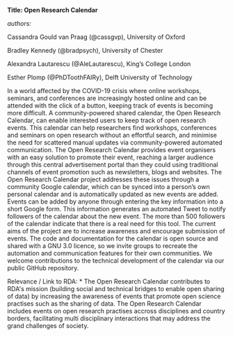 **Title: Open Research Calendar**

*authors:* 

Cassandra Gould van Praag (@cassgvp), University of Oxford

Bradley Kennedy (@bradpsych), University of Chester

Alexandra Lautarescu (@AleLautarescu), King’s College London

Esther Plomp (@PhDToothFAIRy), Delft University of Technology


In a world affected by the COVID-19 crisis where online workshops, seminars, and conferences are increasingly hosted online and can be attended with the click of a button, keeping track of events is becoming more difficult. 
A community-powered shared calendar, the Open Research Calendar, can enable interested users to keep track of open research events. 
This calendar can help researchers find workshops, conferences and seminars on open research without an effortful search, and minimise the need for scattered manual updates via community-powered automated communication. 
The Open Research Calendar provides event organisers with an easy solution to promote their event, reaching a larger audience through this central advertisement portal than they could using traditional channels of event promotion such as newsletters, blogs and websites. 
The Open Research Calendar project addresses these issues through a community Google calendar, which can be synced into a person’s own personal calendar and is automatically updated as new events are added. 
Events can be added by anyone through entering the key information into a short Google form. 
This information generates an automated Tweet to notify followers of the calendar about the new event. 
The more than 500 followers of the calendar indicate that there is a real need for this tool. 
The current aims of the project are to increase awareness and encourage submission of events. 
The code and documentation for the calendar is open source and shared with a GNU 3.0 licence, so we invite groups to recreate the automation and communication features for their own communities. 
We welcome contributions to the technical development of the calendar via our public GitHub repository.

Relevance / Link to RDA: *
The Open Research Calendar contributes to RDA's mission (building social and technical bridges to enable open sharing of data) by increasing the awareness of events that promote open science practises such as the sharing of data. 
The Open Research Calendar includes events on open research practises accross disciplines and country borders, facilitating multi disciplinary interactions that may address the grand challenges of society. 

